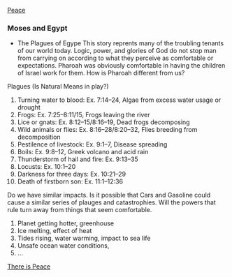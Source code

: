 [Peace](https://youtu.be/G8erMUSzJXw)

### Moses and Egypt

* The Plagues of Egype
This story reprents many of the troubling tenants of our world today.  Logic, power, and glories of God do not stop man from carrying on according to what they perceive as comfortable or expectations.  Pharoah was obviously comfortable in having the children of Israel work for them.  How is Pharoah different from us?

Plagues (Is Natural Means in play?)
1. Turning water to blood: Ex. 7:14–24, Algae from excess water usage or drought
2. Frogs: Ex. 7:25–8:11/15, Frogs leaving the river
3. Lice or gnats: Ex. 8:12–15/8:16–19, Dead frogs decomposing
4. Wild animals or flies: Ex. 8:16–28/8:20–32, Flies breeding from decomposition
5. Pestilence of livestock: Ex. 9:1–7, Disease spreading
6. Boils: Ex. 9:8–12, Greek volcano and acid rain
7. Thunderstorm of hail and fire: Ex. 9:13–35
8. Locusts: Ex. 10:1–20
9. Darkness for three days: Ex. 10:21–29
10. Death of firstborn son: Ex. 11:1–12:36

Do we have similar impacts.  Is it possible that Cars and Gasoline could cause a similar series of plauges and catastrophies.  Will the powers that rule turn away from things that seem comfortable.
1. Planet getting hotter, greenhouse
2. Ice melting, effect of heat
3. Tides rising, water warming, impact to sea life
4. Unsafe ocean water conditions, 
5. ... 

[There is Peace](https://youtu.be/x0kki9l02KM)
